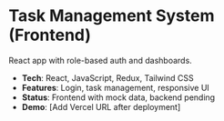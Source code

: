 # Task Management System (Frontend)
React app with role-based auth and dashboards.

- **Tech**: React, JavaScript, Redux, Tailwind CSS
- **Features**: Login, task management, responsive UI
- **Status**: Frontend with mock data, backend pending
- **Demo**: [Add Vercel URL after deployment]